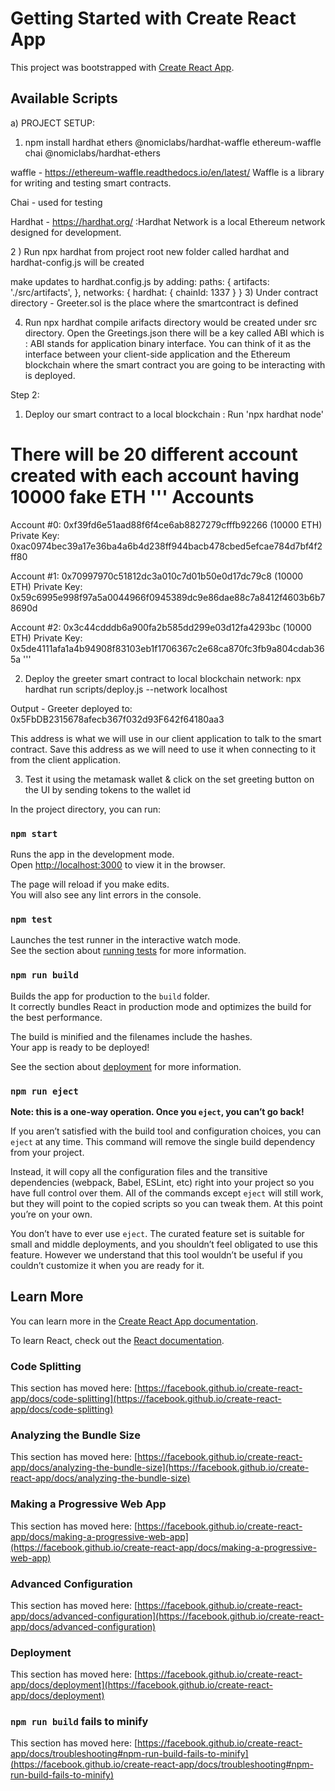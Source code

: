# Getting Started with Create React App
This project was bootstrapped with [Create React App](https://github.com/facebook/create-react-app).

## Available Scripts
a) PROJECT SETUP:
1) npm install hardhat ethers @nomiclabs/hardhat-waffle  ethereum-waffle chai @nomiclabs/hardhat-ethers


waffle - https://ethereum-waffle.readthedocs.io/en/latest/
Waffle is a library for writing and testing smart contracts.

Chai - used for testing

Hardhat - https://hardhat.org/ :Hardhat Network is a local Ethereum network designed for development.


 2 ) Run npx hardhat from project root
new folder called hardhat and hardhat-config.js will be created


make updates to hardhat.config.js by adding:  paths: {
                                                artifacts: './src/artifacts',
                                              },
                                              networks: {
                                                hardhat: {
                                                    chainId: 1337
                                                }
                                              }
3) Under contract directory - Greeter.sol is the place where the smartcontract is defined

4) Run npx hardhat compile
arifacts directory would be created under src directory.
Open the Greetings.json there will be a key called ABI which is :
ABI stands for application binary interface. You can think of it as the interface between your client-side application and the Ethereum blockchain where the smart contract you are going to be interacting with is deployed.

Step 2:
1) Deploy our smart contract to a local blockchain  : Run 'npx hardhat node'

There will be 20 different account created with each account having 10000 fake ETH
'''
Accounts
========
Account #0: 0xf39fd6e51aad88f6f4ce6ab8827279cfffb92266 (10000 ETH)
Private Key: 0xac0974bec39a17e36ba4a6b4d238ff944bacb478cbed5efcae784d7bf4f2ff80

Account #1: 0x70997970c51812dc3a010c7d01b50e0d17dc79c8 (10000 ETH)
Private Key: 0x59c6995e998f97a5a0044966f0945389dc9e86dae88c7a8412f4603b6b78690d

Account #2: 0x3c44cdddb6a900fa2b585dd299e03d12fa4293bc (10000 ETH)
Private Key: 0x5de4111afa1a4b94908f83103eb1f1706367c2e68ca870fc3fb9a804cdab365a
'''


2) Deploy the greeter smart contract to local blockchain network:
npx hardhat run scripts/deploy.js --network localhost

Output - Greeter deployed to: 0x5FbDB2315678afecb367f032d93F642f64180aa3

This address is what we will use in our client application to talk to the smart contract. Save this address
 as we will need to use it when connecting to it from the client application.


3) Test it using the metamask wallet & click on the set greeting button on the UI by sending tokens to the wallet id


In the project directory, you can run:

### `npm start`

Runs the app in the development mode.\
Open [http://localhost:3000](http://localhost:3000) to view it in the browser.

The page will reload if you make edits.\
You will also see any lint errors in the console.

### `npm test`

Launches the test runner in the interactive watch mode.\
See the section about [running tests](https://facebook.github.io/create-react-app/docs/running-tests) for more information.

### `npm run build`

Builds the app for production to the `build` folder.\
It correctly bundles React in production mode and optimizes the build for the best performance.

The build is minified and the filenames include the hashes.\
Your app is ready to be deployed!

See the section about [deployment](https://facebook.github.io/create-react-app/docs/deployment) for more information.

### `npm run eject`

**Note: this is a one-way operation. Once you `eject`, you can’t go back!**

If you aren’t satisfied with the build tool and configuration choices, you can `eject` at any time. This command will remove the single build dependency from your project.

Instead, it will copy all the configuration files and the transitive dependencies (webpack, Babel, ESLint, etc) right into your project so you have full control over them. All of the commands except `eject` will still work, but they will point to the copied scripts so you can tweak them. At this point you’re on your own.

You don’t have to ever use `eject`. The curated feature set is suitable for small and middle deployments, and you shouldn’t feel obligated to use this feature. However we understand that this tool wouldn’t be useful if you couldn’t customize it when you are ready for it.

## Learn More

You can learn more in the [Create React App documentation](https://facebook.github.io/create-react-app/docs/getting-started).

To learn React, check out the [React documentation](https://reactjs.org/).

### Code Splitting

This section has moved here: [https://facebook.github.io/create-react-app/docs/code-splitting](https://facebook.github.io/create-react-app/docs/code-splitting)

### Analyzing the Bundle Size

This section has moved here: [https://facebook.github.io/create-react-app/docs/analyzing-the-bundle-size](https://facebook.github.io/create-react-app/docs/analyzing-the-bundle-size)

### Making a Progressive Web App

This section has moved here: [https://facebook.github.io/create-react-app/docs/making-a-progressive-web-app](https://facebook.github.io/create-react-app/docs/making-a-progressive-web-app)

### Advanced Configuration

This section has moved here: [https://facebook.github.io/create-react-app/docs/advanced-configuration](https://facebook.github.io/create-react-app/docs/advanced-configuration)

### Deployment

This section has moved here: [https://facebook.github.io/create-react-app/docs/deployment](https://facebook.github.io/create-react-app/docs/deployment)

### `npm run build` fails to minify

This section has moved here: [https://facebook.github.io/create-react-app/docs/troubleshooting#npm-run-build-fails-to-minify](https://facebook.github.io/create-react-app/docs/troubleshooting#npm-run-build-fails-to-minify)
